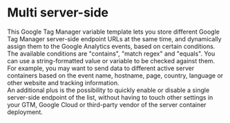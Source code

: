 # Multi server-side

This Google Tag Manager variable template lets you store different Google Tag Manager server-side endpoint URLs at the same time, and dynamically assign them to the Google Analytics events, based on certain conditions.<br>
The available conditions are "contains", "match regex" and "equals". You can use a string-formatted value or variable to be checked against them.<br>
For example, you may want to send data to different active server containers based on the event name, hostname, page, country, language or other website and tracking information.<br>
An additional plus is the possibility to quickly enable or disable a single server-side endpoint of the list, without having to touch other settings in your GTM, Google Cloud or third-party vendor of the server container deployment.
